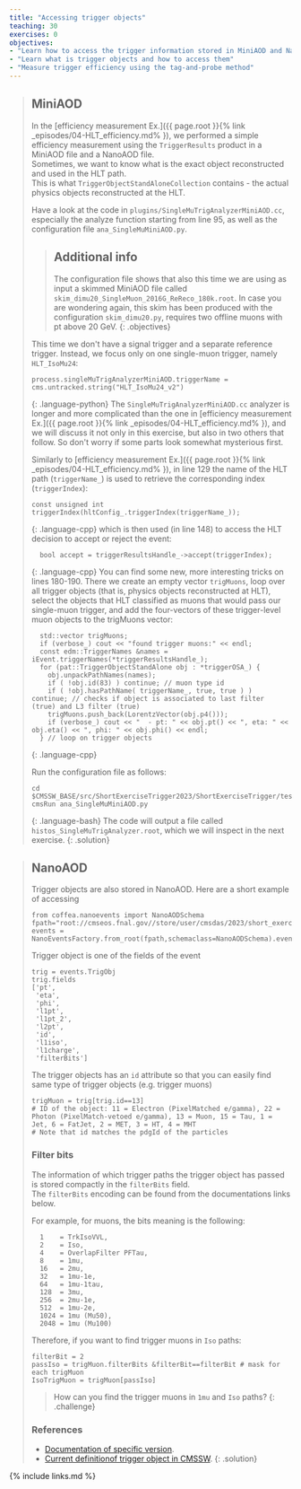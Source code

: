 ```yaml
---
title: "Accessing trigger objects"
teaching: 30
exercises: 0
objectives:
- "Learn how to access the trigger information stored in MiniAOD and NanoAOD"
- "Learn what is trigger objects and how to access them"
- "Measure trigger efficiency using the tag-and-probe method"
---
```


> ## MiniAOD
> In the [efficiency measurement Ex.]({{ page.root }}{% link _episodes/04-HLT_efficiency.md% }), we performed a simple efficiency measurement using the `TriggerResults` product in a MiniAOD file and a NanoAOD file.<br>
> Sometimes, we want to know what is the exact object reconstructed and used in the HLT path.<br>
> This is what `TriggerObjectStandAloneCollection` contains - the actual physics objects reconstructed at the HLT.
> 
> Have a look at the code in `plugins/SingleMuTrigAnalyzerMiniAOD.cc`, especially the analyze function starting from line 95, as well as the configuration file `ana_SingleMuMiniAOD.py`.
> 
> > ## Additional info
> > The configuration file shows that also this time we are using as input a skimmed MiniAOD file called `skim_dimu20_SingleMuon_2016G_ReReco_180k.root`. In case you are wondering again, this skim has been produced with the configuration `skim_dimu20.py`, requires two offline muons with pt above 20 GeV.
> {: .objectives}
> 
> This time we don't have a signal trigger and a separate reference trigger. Instead, we focus only on one single-muon trigger, namely `HLT_IsoMu24`:
> ~~~
> process.singleMuTrigAnalyzerMiniAOD.triggerName = cms.untracked.string("HLT_IsoMu24_v2")
> ~~~
> {: .language-python}
> The `SingleMuTrigAnalyzerMiniAOD.cc` analyzer is longer and more complicated than the one in [efficiency measurement Ex.]({{ page.root }}{% link _episodes/04-HLT_efficiency.md% }), and we will discuss it not only in this exercise, but also in two others that follow. So don't worry if some parts look somewhat mysterious first.
> 
> Similarly to [efficiency measurement Ex.]({{ page.root }}{% link _episodes/04-HLT_efficiency.md% }), in line 129 the name of the HLT path (`triggerName_`) is used to retrieve the corresponding index (`triggerIndex`):
> ~~~
> const unsigned int triggerIndex(hltConfig_.triggerIndex(triggerName_));
> ~~~
> {: .language-cpp}
> which is then used (in line 148) to access the HLT decision to accept or reject the event:
> ~~~
>   bool accept = triggerResultsHandle_->accept(triggerIndex);
> ~~~
> {: .language-cpp}
> You can find some new, more interesting tricks on lines 180-190. 
> There we create an empty vector `trigMuons`, loop over all trigger objects (that is, physics objects reconstructed at HLT), select the objects that HLT classified as muons that would pass our single-muon trigger, and add the four-vectors of these trigger-level muon objects to the trigMuons vector:
> ~~~
>   std::vector trigMuons;
>   if (verbose_) cout << "found trigger muons:" << endl;
>   const edm::TriggerNames &names = iEvent.triggerNames(*triggerResultsHandle_);
>   for (pat::TriggerObjectStandAlone obj : *triggerOSA_) {
>     obj.unpackPathNames(names);
>     if ( !obj.id(83) ) continue; // muon type id
>     if ( !obj.hasPathName( triggerName_, true, true ) ) continue; // checks if object is associated to last filter (true) and L3 filter (true)
>     trigMuons.push_back(LorentzVector(obj.p4()));
>     if (verbose_) cout << "  - pt: " << obj.pt() << ", eta: " << obj.eta() << ", phi: " << obj.phi() << endl;
>   } // loop on trigger objects
> ~~~
> {: .language-cpp}
> 
> Run the configuration file as follows:
> ~~~
> cd $CMSSW_BASE/src/ShortExerciseTrigger2023/ShortExerciseTrigger/test
> cmsRun ana_SingleMuMiniAOD.py 
> ~~~
> {: .language-bash}
> The code will output a file called `histos_SingleMuTrigAnalyzer.root`, which we will inspect in the next exercise.
{: .solution}

> ## NanoAOD
> Trigger objects are also stored in NanoAOD. Here are a short example of accessing 
> ~~~
> from coffea.nanoevents import NanoAODSchema
> fpath="root://cmseos.fnal.gov//store/user/cmsdas/2023/short_exercises/Trigger/New_NanoAOD_M1000.root"
> events = NanoEventsFactory.from_root(fpath,schemaclass=NanoAODSchema).events()
> ~~~
> Trigger object is one of the fields of the event
> ~~~
> trig = events.TrigObj
> trig.fields
> ['pt',
>  'eta',
>  'phi',
>  'l1pt',
>  'l1pt_2',
>  'l2pt',
>  'id',
>  'l1iso',
>  'l1charge',
>  'filterBits']
> ~~~
> The trigger objects has an `id` attribute so that you can easily find same type of trigger objects (e.g. trigger muons)
> ~~~
> trigMuon = trig[trig.id==13]
> # ID of the object: 11 = Electron (PixelMatched e/gamma), 22 = Photon (PixelMatch-vetoed e/gamma), 13 = Muon, 15 = Tau, 1 = Jet, 6 = FatJet, 2 = MET, 3 = HT, 4 = MHT
> # Note that id matches the pdgId of the particles
> ~~~
> 
> ### Filter bits
> The information of which trigger paths the trigger object has passed is stored compactly in the `filterBits` field.<br>
> The `filterBits` encoding can be found from the documentations links below. 
> 
> For example, for muons, the bits meaning is the following:
> ~~~
>   1    = TrkIsoVVL,
>   2    = Iso, 
>   4    = OverlapFilter PFTau,
>   8    = 1mu,
>   16   = 2mu,
>   32   = 1mu-1e, 
>   64   = 1mu-1tau,
>   128  = 3mu, 
>   256  = 2mu-1e,
>   512  = 1mu-2e,
>   1024 = 1mu (Mu50), 
>   2048 = 1mu (Mu100)
> ~~~
> Therefore, if you want to find trigger muons in `Iso` paths:
> ~~~
> filterBit = 2
> passIso = trigMuon.filterBits &filterBit==filterBit # mask for each trigMuon
> IsoTrigMuon = trigMuon[passIso] 
> ~~~
>
> > How can you find the trigger muons in `1mu` and `Iso` paths?
> {: .challenge}
>
> ### References
>  * [Documentation of specific version](https://cms-nanoaod-integration.web.cern.ch/autoDoc/). 
>  * [Current definitionof  trigger object in CMSSW](https://github.com/cms-sw/cmssw/blob/master/PhysicsTools/NanoAOD/python/triggerObjects_cff.py). 
{: .solution}

{% include links.md %}

